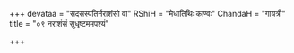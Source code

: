 +++
devataa = "सदसस्पतिर्नराशंसो वा"
RShiH = "मेधातिथिः काण्वः"
ChandaH = "गायत्री"
title = "०९ नराशंसं सुधृष्टममपश्यं"

+++
